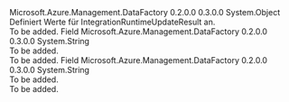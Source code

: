 <Type Name="IntegrationRuntimeUpdateResult" FullName="Microsoft.Azure.Management.DataFactory.Models.IntegrationRuntimeUpdateResult">
  <TypeSignature Language="C#" Value="public static class IntegrationRuntimeUpdateResult" />
  <TypeSignature Language="ILAsm" Value=".class public auto ansi abstract sealed beforefieldinit IntegrationRuntimeUpdateResult extends System.Object" />
  <TypeSignature Language="DocId" Value="T:Microsoft.Azure.Management.DataFactory.Models.IntegrationRuntimeUpdateResult" />
  <TypeSignature Language="VB.NET" Value="Public Class IntegrationRuntimeUpdateResult" />
  <TypeSignature Language="F#" Value="type IntegrationRuntimeUpdateResult = class" />
  <AssemblyInfo>
    <AssemblyName>Microsoft.Azure.Management.DataFactory</AssemblyName>
    <AssemblyVersion>0.2.0.0</AssemblyVersion>
    <AssemblyVersion>0.3.0.0</AssemblyVersion>
  </AssemblyInfo>
  <Base>
    <BaseTypeName>System.Object</BaseTypeName>
  </Base>
  <Interfaces />
  <Docs>
    <summary>
            Definiert Werte für IntegrationRuntimeUpdateResult an.
            </summary>
    <remarks>To be added.</remarks>
  </Docs>
  <Members>
    <Member MemberName="Fail">
      <MemberSignature Language="C#" Value="public const string Fail;" />
      <MemberSignature Language="ILAsm" Value=".field public static literal string Fail" />
      <MemberSignature Language="DocId" Value="F:Microsoft.Azure.Management.DataFactory.Models.IntegrationRuntimeUpdateResult.Fail" />
      <MemberSignature Language="VB.NET" Value="Public Const Fail As String " />
      <MemberSignature Language="F#" Value="val mutable Fail : string" Usage="Microsoft.Azure.Management.DataFactory.Models.IntegrationRuntimeUpdateResult.Fail" />
      <MemberType>Field</MemberType>
      <AssemblyInfo>
        <AssemblyName>Microsoft.Azure.Management.DataFactory</AssemblyName>
        <AssemblyVersion>0.2.0.0</AssemblyVersion>
        <AssemblyVersion>0.3.0.0</AssemblyVersion>
      </AssemblyInfo>
      <ReturnValue>
        <ReturnType>System.String</ReturnType>
      </ReturnValue>
      <Docs>
        <summary>To be added.</summary>
        <remarks>To be added.</remarks>
      </Docs>
    </Member>
    <Member MemberName="Succeed">
      <MemberSignature Language="C#" Value="public const string Succeed;" />
      <MemberSignature Language="ILAsm" Value=".field public static literal string Succeed" />
      <MemberSignature Language="DocId" Value="F:Microsoft.Azure.Management.DataFactory.Models.IntegrationRuntimeUpdateResult.Succeed" />
      <MemberSignature Language="VB.NET" Value="Public Const Succeed As String " />
      <MemberSignature Language="F#" Value="val mutable Succeed : string" Usage="Microsoft.Azure.Management.DataFactory.Models.IntegrationRuntimeUpdateResult.Succeed" />
      <MemberType>Field</MemberType>
      <AssemblyInfo>
        <AssemblyName>Microsoft.Azure.Management.DataFactory</AssemblyName>
        <AssemblyVersion>0.2.0.0</AssemblyVersion>
        <AssemblyVersion>0.3.0.0</AssemblyVersion>
      </AssemblyInfo>
      <ReturnValue>
        <ReturnType>System.String</ReturnType>
      </ReturnValue>
      <Docs>
        <summary>To be added.</summary>
        <remarks>To be added.</remarks>
      </Docs>
    </Member>
  </Members>
</Type>